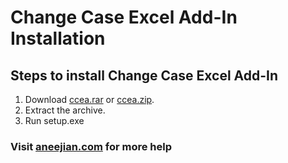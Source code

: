 # Change Case Excel Add-In Installation

## Steps to install Change Case Excel Add-In

1. Download [ccea.rar](ccea.rar?raw=true "Download RAR Archive") or [ccea.zip](ccea.zip?raw=true "Download ZIP Archive").
2. Extract the archive.
3. Run setup.exe

### Visit [aneejian.com](http://www.aneejian.com) for more help